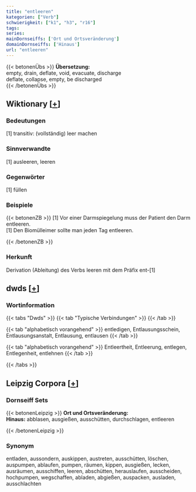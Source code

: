 ```yaml
---
title: "entleeren"
kategorien: ["Verb"]
schwierigkeit: ["k1", "h3", "r16"]
tags:
series:
mainDornseiffs: ['Ort und Ortsveränderung']
domainDornseiffs: ['Hinaus']
url: "entleeren"
---
```


{{< betonenÜbs >}}
**Übersetzung:**  
empty, drain, deflate, void, evacuate, discharge  
deflate, collapse, empty, be discharged  
{{< /betonenÜbs >}}

## Wiktionary [[+](https://de.wiktionary.org/wiki/entleeren)]

### Bedeutungen
[1] transitiv: (vollständig) leer machen  

### Sinnverwandte
[1] ausleeren, leeren  

### Gegenwörter
[1] füllen  

### Beispiele
{{< betonenZB >}}
[1] Vor einer Darmspiegelung muss der Patient den Darm entleeren.  
[1] Den Biomülleimer sollte man jeden Tag entleeren.  

{{< /betonenZB >}}
### Herkunft
Derivation (Ableitung) des Verbs leeren mit dem Präfix ent-[1]  



## dwds [[+](https://www.dwds.de/wb/entleeren)]

### Wortinformation
{{< tabs "Dwds" >}}
{{< tab "Typische Verbindungen" >}}
{{< /tab >}}

{{< tab "alphabetisch vorangehend" >}}
entledigen, Entlausungsschein, Entlausungsanstalt, Entlausung, entlausen
{{< /tab >}}

{{< tab "alphabetisch vorangehend" >}}
Entleertheit, Entleerung, entlegen, Entlegenheit, entlehnen
{{< /tab >}}

{{< /tabs >}}

## Leipzig Corpora [[+](https://corpora.uni-leipzig.de/en/res?word=entleeren&corpusId=deu_newscrawl-public_2018)]

### Dornseiff Sets
{{< betonenLeipzig >}}
**Ort und Ortsveränderung:**  
**Hinaus:** abblasen, ausgießen, ausschütten, durchschlagen, entleeren  

{{< /betonenLeipzig >}}

### Synonym
entladen, aussondern, auskippen, austreten, ausschütten, löschen, auspumpen, ablaufen, pumpen, räumen, kippen, ausgießen, lecken, ausräumen, ausschiffen, leeren, abschütten, herauslaufen, ausscheiden, hochpumpen, wegschaffen, abladen, abgießen, auspacken, ausladen, ausschlachten

